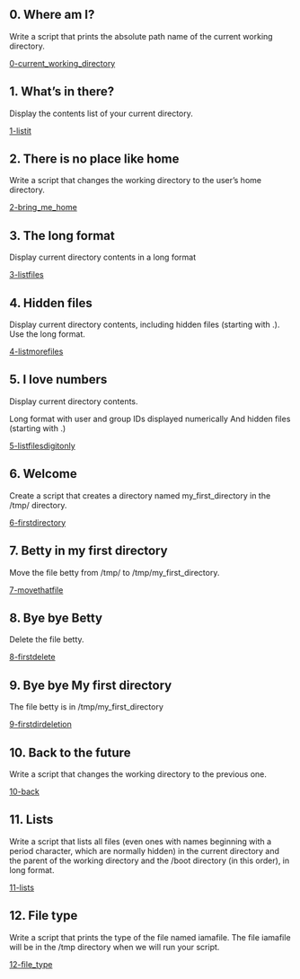 ## 0. Where am I?
Write a script that prints the absolute path name of the current working directory.

[0-current_working_directory](https://github.com/sindi702/holbertonschool-shell/blob/main/basics/0-current_working_directory)


## 1. What’s in there?
Display the contents list of your current directory.

[1-listit](https://github.com/sindi702/holbertonschool-shell/blob/main/basics/1-listit)

## 2. There is no place like home
Write a script that changes the working directory to the user’s home directory.

[2-bring_me_home](https://github.com/sindi702/holbertonschool-shell/blob/main/basics/2-bring_me_home)

## 3. The long format
Display current directory contents in a long format

[3-listfiles](https://github.com/sindi702/holbertonschool-shell/blob/main/basics/3-listfiles)
## 4. Hidden files
Display current directory contents, including hidden files (starting with .). Use the long format.

[4-listmorefiles](https://github.com/sindi702/holbertonschool-shell/blob/main/basics/4-listmorefiles)


## 5. I love numbers
Display current directory contents.

Long format
with user and group IDs displayed numerically
And hidden files (starting with .)

[5-listfilesdigitonly](https://github.com/sindi702/holbertonschool-shell/blob/main/basics/5-listfilesdigitonly)

## 6. Welcome

Create a script that creates a directory named my_first_directory in the /tmp/ directory.

[6-firstdirectory](https://github.com/sindi702/holbertonschool-shell/blob/main/basics/6-firstdirectory)

## 7. Betty in my first directory

Move the file betty from /tmp/ to /tmp/my_first_directory.

[7-movethatfile](https://github.com/sindi702/holbertonschool-shell/blob/main/basics/7-movethatfile)

## 8. Bye bye Betty

Delete the file betty.

[8-firstdelete](https://github.com/sindi702/holbertonschool-shell/blob/main/basics/8-firstdelete)

## 9. Bye bye My first directory

The file betty is in /tmp/my_first_directory

[9-firstdirdeletion](https://github.com/sindi702/holbertonschool-shell/blob/main/basics/9-firstdirdeletion)

## 10. Back to the future

Write a script that changes the working directory to the previous one.

[10-back](https://github.com/sindi702/holbertonschool-shell/blob/main/basics/10-back)

## 11. Lists

Write a script that lists all files (even ones with names beginning with a period character, which are normally hidden) in the current directory and the parent of the working directory and the /boot directory (in this order), in long format.

[11-lists](https://github.com/sindi702/holbertonschool-shell/blob/main/basics/11-lists)

## 12. File type

Write a script that prints the type of the file named iamafile. The file iamafile will be in the /tmp directory when we will run your script.

[12-file_type](https://github.com/sindi702/holbertonschool-shell/blob/main/basics/12-file_type)
